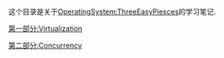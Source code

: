 这个目录是关于[OperatingSystem:ThreeEasyPiesces](home.ustc.edu.cn/~hhy1212/OSTEP.pdf)的学习笔记.

[第一部分:Virtualization](./virtualization.md)

[第二部分:Concurrency](./concurrency.md)